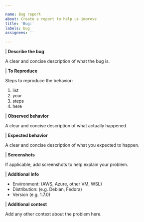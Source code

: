 ```yaml
---

name: Bug report
about: Create a report to help us improve
title: 'Bug:'
labels: bug
assignees: ''

---
```


| **Describe the bug**

A clear and concise description of what the bug is.

| **To Reproduce**

Steps to reproduce the behavior:

1. list
2. your
3. steps
4. here

| **Observed behavior**

A clear and concise description of what actually happened.

| **Expected behavior**

A clear and concise description of what you expected to happen.

| **Screenshots**

If applicable, add screenshots to help explain your problem.

| **Additional Info**

- Environment: (AWS, Azure, other VM, WSL)
- Distribution: (e.g. Debian, Fedora)
- Version (e.g. 1.7.0)

| **Additional context**

Add any other context about the problem here.
